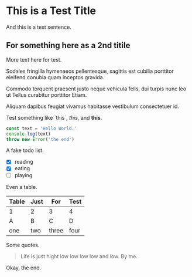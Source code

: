 # This is a Test Title

And this is a test sentence.

## For something here as a 2nd titile

More text here for test.

Sodales fringilla hymenaeos pellentesque, sagittis est cubilia porttitor eleifend conubia quam inceptos gravida.

Commodo torquent praesent justo neque vehicula felis, dui turpis nunc leo ut Tellus curabitur porttitor Etiam.

Aliquam dapibus feugiat vivamus habitasse vestibulum consectetuer id.

Test something like \`this\`, _this_, and **this**.

```js
const text = 'Hello World.'
console.log(text)
throw new Error('the end')
```

A fake todo list.

- [x] reading
- [x] eating
- [ ] playing

Even a table.

| Table | Just | For   | Test |
| ----- | ---- | ----- | ---- |
| 1     | 2    | 3     | 4    |
| A     | B    | C     | D    |
| one   | two  | three | four |

Some quotes.

> Life is just hight low low low low and low.
> By me.

Okay, the end.
